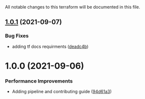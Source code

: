 All notable changes to this terraform will be documented in this file.

## [1.0.1](https://github.com/and-digital/terraform-aws-ses/compare/v1.0.0...v1.0.1) (2021-09-07)


### Bug Fixes

* adding tf docs requirments ([deadc4b](https://github.com/and-digital/terraform-aws-ses/commit/deadc4bc96d9ca8e2f26c6901e8bf44c9d8469b7))

# 1.0.0 (2021-09-06)


### Performance Improvements

* Adding pipeline and contributing guide ([94d61a3](https://github.com/and-digital/terraform-aws-ses/commit/94d61a359a45b3c06ff5719dadd167623ff06118))
